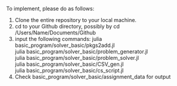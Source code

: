 To implement, please do as follows:
1) Clone the entire repository to your local machine.
2) cd to your Github directory, possibly by cd /Users/Name/Documents/Github
3) input the following commands:
      julia basic_program/solver_basic/pkgs2add.jl <br/>
      julia basic_program/solver_basic/problem_generator.jl <br/>
      julia basic_program/solver_basic/problem_solver.jl <br/>
      julia basic_program/solver_basic/CSV_gen.jl <br/>
      julia basic_program/solver_basic/cs_script.jl <br/>
4) Check  basic_program/solver_basic/assignment_data for output
